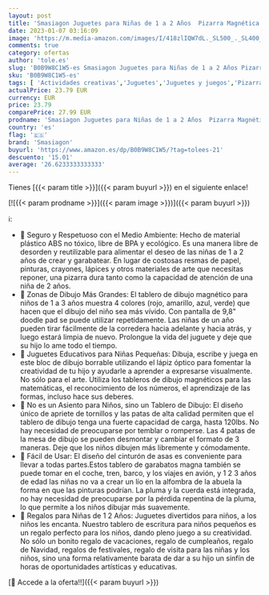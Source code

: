 ```yaml
---
layout: post
title: 'Smasiagon Juguetes para Niñas de 1 a 2 Años  Pizarra Magnética Infantil con Patas Robustas  Juguetes Educativos para Pequeños Niños Niñas de 1 a 3 Años Regalos de Cumpleaños de Navidad  Púrpura '
date: 2023-01-07 03:16:09
image: 'https://m.media-amazon.com/images/I/418zlIQW7dL._SL500_._SL400_.jpg'
comments: true
category: ofertas
author: 'tole.es'
slug: 'B0B9W8C1W5-es Smasiagon Juguetes para Niñas de 1 a 2 Años Pizarra...'
sku: 'B0B9W8C1W5-es'
tags: [ 'Actividades creativas','Juguetes','Juguetes y juegos','Pizarras mágicas para niños','Pizarras para niños','navidad','smasiagon','🇪🇸', ]
actualPrice: 23.79 EUR
currency: EUR
price: 23.79
comparePrice: 27.99 EUR
prodname: 'Smasiagon Juguetes para Niñas de 1 a 2 Años  Pizarra Magnética Infantil con Patas Robustas  Juguetes Educativos para Pequeños Niños Niñas de 1 a 3 Años Regalos de Cumpleaños de Navidad  Púrpura '
country: 'es'
flag: '🇪🇸'
brand: 'Smasiagon'
buyurl: 'https://www.amazon.es/dp/B0B9W8C1W5/?tag=tolees-21'
descuento: '15.01'
average: '26.6233333333333'
---
```


Tienes [{{< param title >}}]({{< param buyurl >}}) en el siguiente enlace!

[![{{< param prodname >}}]({{< param image >}})]({{< param buyurl >}})

ℹ️:

- 🎁 Seguro y Respetuoso con el Medio Ambiente: Hecho de material plástico ABS no tóxico, libre de BPA y ecológico. Es una manera libre de desorden y reutilizable para alimentar el deseo de las niñas de 1 a 2 años de crear y garabatear. En lugar de costosas resmas de papel, pinturas, crayones, lápices y otros materiales de arte que necesitas reponer, una pizarra dura tanto como la capacidad de atención de una niña de 2 años.
- 🎁 Zonas de Dibujo Más Grandes: El tablero de dibujo magnético para niños de 1 a 3 años muestra 4 colores (rojo, amarillo, azul, verde) que hacen que el dibujo del niño sea más vívido. Con pantalla de 9,8" doodle pad se puede utilizar repetidamente. Las niñas de un año pueden tirar fácilmente de la corredera hacia adelante y hacia atrás, y luego estará limpia de nuevo. Prolongue la vida del juguete y deje que su hijo lo ame todo el tiempo.
- 🎁 Juguetes Educativos para Niñas Pequeñas: Dibuja, escribe y juega en este bloc de dibujo borrable utilizando el lápiz óptico para fomentar la creatividad de tu hijo y ayudarle a aprender a expresarse visualmente. No sólo para el arte. Utiliza los tableros de dibujo magnéticos para las matemáticas, el reconocimiento de los números, el aprendizaje de las formas, incluso hace sus deberes.
- 🎁 No es un Asiento para Niños, sino un Tablero de Dibujo: El diseño único de apriete de tornillos y las patas de alta calidad permiten que el tablero de dibujo tenga una fuerte capacidad de carga, hasta 120lbs. No hay necesidad de preocuparse por temblar o romperse. Las 4 patas de la mesa de dibujo se pueden desmontar y cambiar el formato de 3 maneras. Deje que los niños dibujen más libremente y cómodamente.
- 🎁 Fácil de Usar: El diseño del cinturón de asas es conveniente para llevar a todas partes.Estos tablero de garabatos magna también se puede tomar en el coche, tren, barco, y los viajes en avión, y 1 2 3 años de edad las niñas no va a crear un lío en la alfombra de la abuela la forma en que las pinturas podrían. La pluma y la cuerda está integrada, no hay necesidad de preocuparse por la pérdida repentina de la pluma, lo que permite a los niños dibujar más suavemente.
- 🎁 Regalos para Niñas de 1 2 Años: Juguetes divertidos para niños, a los niños les encanta. Nuestro tablero de escritura para niños pequeños es un regalo perfecto para los niños, dando pleno juego a su creatividad. No sólo un bonito regalo de vacaciones, regalo de cumpleaños, regalo de Navidad, regalos de festivales, regalo de visita para las niñas y los niños, sino una forma relativamente barata de dar a su hijo un sinfín de horas de oportunidades artísticas y educativas.

[🛒 Accede a la oferta!!]({{< param buyurl >}})
